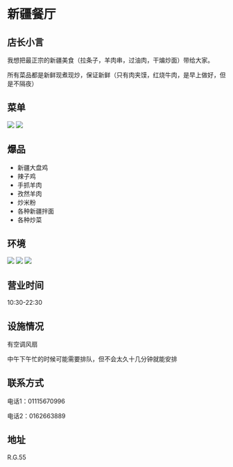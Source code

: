 # 新疆餐厅

## 店长小言

我想把最正宗的新疆美食（拉条子，羊肉串，过油肉，干煸炒面）带给大家。

所有菜品都是新鲜现煮现炒，保证新鲜（只有肉夹馍，红烧牛肉，是早上做好，但是不隔夜）

## 菜单

<div class="image-slide">
<img src="https://img.xmummap.com/G_xinjiang_menu%20%281%29.webp" />
<img src="https://img.xmummap.com/G_xinjiang_menu%20%282%29.webp" />

</div>

## 爆品

- 新疆大盘鸡
- 辣子鸡
- 手抓羊肉
- 孜然羊肉
- 炒米粉
- 各种新疆拌面
- 各种炒菜

## 环境

<div class="image-slide">
<img src="https://img.xmummap.com/G_xinjiang_surd%20%281%29.webp" />
<img src="https://img.xmummap.com/G_xinjiang_surd%20%282%29.webp" />
<img src="https://img.xmummap.com/G_xinjiang_surd%20%283%29.webp" />

</div>

## 营业时间

10:30-22:30

## 设施情况

有空调风扇

中午下午忙的时候可能需要排队，但不会太久十几分钟就能安排

## 联系方式

电话1：01115670996

电话2：0162663889

## 地址

R.G.55
